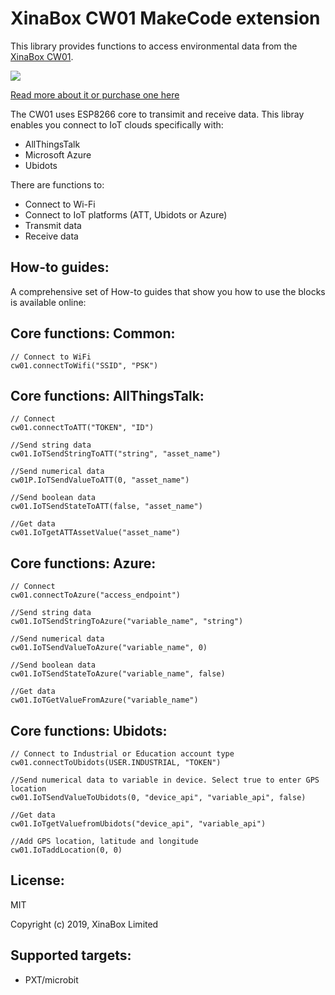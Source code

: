 # XinaBox CW01 MakeCode extension

This library provides functions to access environmental data from the [XinaBox CW01](https://xinabox.cc/products/cw01?_pos=1&_sid=130924612&_ss=r).

![](sw01.jpg)

[Read more about it or purchase one here](https://xinabox.cc/products/cw01?_pos=1&_sid=130924612&_ss=r)

The CW01 uses ESP8266 core to transimit and receive data.
This libray enables you connect to IoT clouds specifically with:
* AllThingsTalk
* Microsoft Azure
* Ubidots

There are functions to:
* Connect to Wi-Fi
* Connect to IoT platforms (ATT, Ubidots or Azure)
* Transmit data
* Receive data

## How-to guides:

A comprehensive set of How-to guides that show you how to use the blocks is available online:


## Core functions: Common:

```blocks
// Connect to WiFi
cw01.connectToWifi("SSID", "PSK")

```


## Core functions: AllThingsTalk:

```blocks
// Connect
cw01.connectToATT("TOKEN", "ID")

//Send string data
cw01.IoTSendStringToATT("string", "asset_name")

//Send numerical data
cw01P.IoTSendValueToATT(0, "asset_name")

//Send boolean data
cw01.IoTSendStateToATT(false, "asset_name")

//Get data
cw01.IoTgetATTAssetValue("asset_name")

```

## Core functions: Azure:

```blocks
// Connect
cw01.connectToAzure("access_endpoint")

//Send string data
cw01.IoTSendStringToAzure("variable_name", "string")

//Send numerical data
cw01.IoTSendValueToAzure("variable_name", 0)

//Send boolean data
cw01.IoTSendStateToAzure("variable_name", false)

//Get data
cw01.IoTGetValueFromAzure("variable_name")

```

## Core functions: Ubidots:

```blocks
// Connect to Industrial or Education account type
cw01.connectToUbidots(USER.INDUSTRIAL, "TOKEN")

//Send numerical data to variable in device. Select true to enter GPS location
cw01.IoTSendValueToUbidots(0, "device_api", "variable_api", false)

//Get data
cw01.IoTgetValuefromUbidots("device_api", "variable_api")

//Add GPS location, latitude and longitude
cw01.IoTaddLocation(0, 0)

```
  


## License:

MIT

Copyright (c) 2019, XinaBox Limited

## Supported targets:

* PXT/microbit


